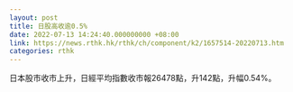 ```yaml
---
layout: post
title: 日股高收逾0.5%
date: 2022-07-13 14:24:40.000000000 +08:00
link: https://news.rthk.hk/rthk/ch/component/k2/1657514-20220713.htm
categories: rthk
---
```


日本股市收市上升，日經平均指數收市報26478點，升142點，升幅0.54%。
